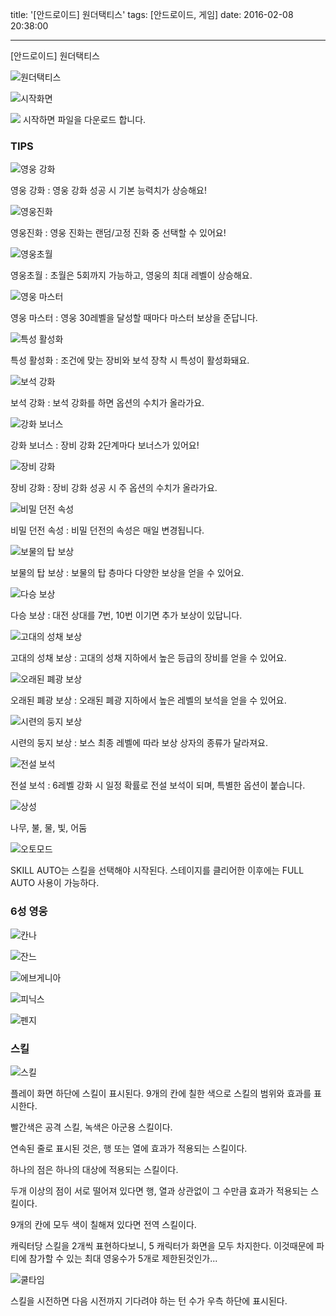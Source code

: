 title: '[안드로이드] 원더택티스'
tags: [안드로이드, 게임]
date: 2016-02-08 20:38:00

---

[안드로이드] 원더택티스


![원더택티스](https://goo.gl/xN3ayY)

![시작화면](https://goo.gl/7W0GBX)

![](https://goo.gl/W3eEhq)
시작하면 파일을 다운로드 합니다.


### TIPS

![영웅 강화](https://goo.gl/QLhelB)

영웅 강화 : 영웅 강화 성공 시 기본 능력치가 상승해요!

![영웅진화](https://goo.gl/mhLRzp)

영웅진화 : 영웅 진화는 랜덤/고정 진화 중 선택할 수 있어요!

![영웅초월](https://goo.gl/OfvEZj)

영웅초월 : 초월은 5회까지 가능하고, 영웅의 최대 레벨이 상승해요.

![영웅 마스터](https://goo.gl/K7TYPK)

영웅 마스터 : 영웅 30레벨을 달성할 때마다 마스터 보상을 준답니다.

![특성 활성화](https://goo.gl/tq6vEb)

특성 활성화 : 조건에 맞는 장비와 보석 장착 시 특성이 활성화돼요.

![보석 강화](https://goo.gl/8oFDZP)

보석 강화 : 보석 강화를 하면 옵션의 수치가 올라가요.

![강화 보너스](https://goo.gl/0eBlM8)

강화 보너스 : 장비 강화 2단계마다 보너스가 있어요!

![장비 강화](https://goo.gl/zrAjzH)

장비 강화 : 장비 강화 성공 시 주 옵션의 수치가 올라가요.

![비밀 던전 속성](https://goo.gl/ev97Eg)

비밀 던전 속성 : 비밀 던전의 속성은 매일 변경됩니다.

![보물의 탑 보상](https://goo.gl/FwWT3W)

보물의 탑 보상 : 보물의 탑 층마다 다양한 보상을 얻을 수 있어요.

![다승 보상](https://goo.gl/OvkmLX)

다승 보상 : 대전 상대를 7번, 10번 이기면 추가 보상이 있답니다.

![고대의 성채 보상](https://goo.gl/tPFJFS)

고대의 성채 보상 : 고대의 성채 지하에서 높은 등급의 장비를 얻을 수 있어요.

![오래된 폐광 보상](https://goo.gl/pFGu1b)

오래된 폐광 보상 : 오래된 폐광 지하에서 높은 레벨의 보석을 얻을 수 있어요.

![시련의 둥지 보상](https://goo.gl/8umc10)

시련의 둥지 보상 : 보스 최종 레벨에 따라 보상 상자의 종류가 달라져요.

![전설 보석](https://goo.gl/fVe7Ly)

전설 보석 : 6레벨 강화 시 일정 확률로 전설 보석이 되며, 특별한 옵션이 붙습니다.

![상성](https://goo.gl/348RfC)

나무, 불, 물, 빛, 어둠

![오토모드](https://goo.gl/BbPg03)

SKILL AUTO는 스킬을 선택해야 시작된다. 스테이지를 클리어한 이후에는 FULL AUTO 사용이 가능하다.


### 6성 영웅
![칸나](https://goo.gl/i2cjz3)

![잔느](https://goo.gl/vHLWfV)

![에브게니아](https://goo.gl/7Aju3i)

![피닉스](https://goo.gl/a7TiHf)

![펜지](https://goo.gl/nhxbvw)



### 스킬

![스킬](https://goo.gl/GpR8oG)

플레이 화면 하단에 스킬이 표시된다. 9개의 칸에 칠한 색으로 스킬의 범위와 효과를 표시한다.

빨간색은 공격 스킬, 녹색은 아군용 스킬이다.

연속된 줄로 표시된 것은, 행 또는 열에 효과가 적용되는 스킬이다. 

하나의 점은 하나의 대상에 적용되는 스킬이다.

두개 이상의 점이 서로 떨어져 있다면 행, 열과 상관없이 그 수만큼 효과가 적용되는 스킬이다.

9개의 칸에 모두 색이 칠해져 있다면 전역 스킬이다.

캐릭터당 스킬을 2개씩 표현하다보니, 5 캐릭터가 화면을 모두 차지한다. 이것때문에 파티에 참가할 수 있는 최대 영웅수가 5개로 제한된것인가...

![쿨타임](https://goo.gl/UBklXf)

스킬을 시전하면 다음 시전까지 기다려야 하는 턴 수가 우측 하단에 표시된다.






